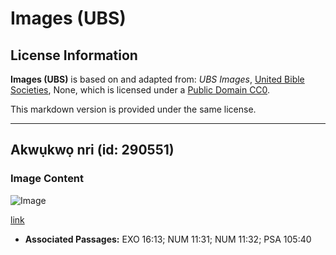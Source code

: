 # Images (UBS)

## License Information

**Images (UBS)** is based on and adapted from: _UBS Images_, [United Bible Societies](https://unitedbiblesocieties.org/), None, which is licensed under a [Public Domain CC0](https://creativecommons.org/public-domain/cc0/).

This markdown version is provided under the same license.



--------------------------------

## Akwụkwọ nri (id: 290551)

### Image Content

![Image](https://cdn.aquifer.bible/aquifer-content/resources/Media/WEB-0738_quails.jpg)

[link](https://cdn.aquifer.bible/aquifer-content/resources/Media/WEB-0738_quails.jpg)

* **Associated Passages:** EXO 16:13; NUM 11:31; NUM 11:32; PSA 105:40

